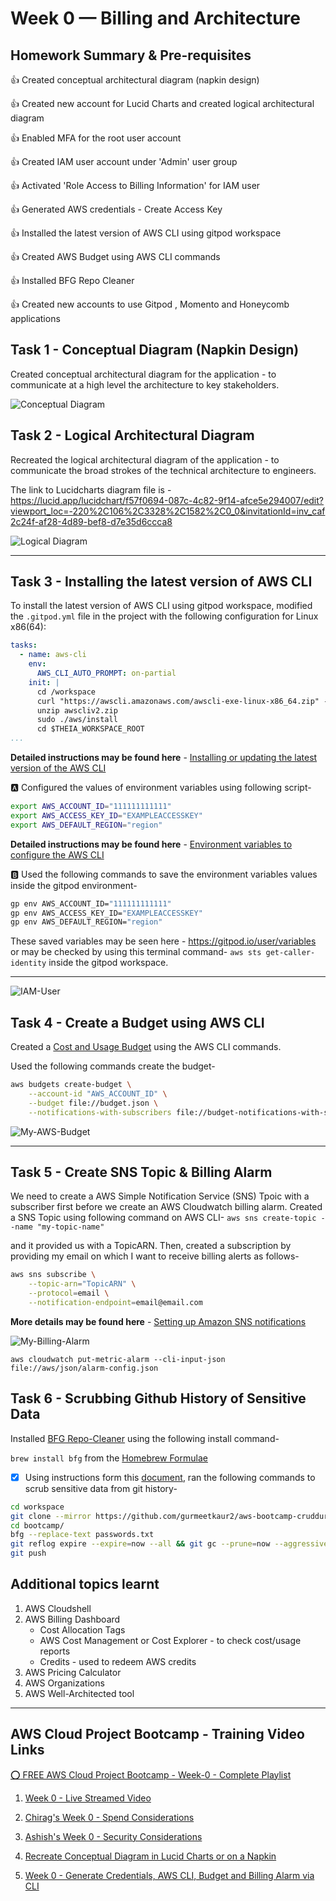 # Week 0 — Billing and Architecture

## Homework Summary & Pre-requisites
:thumbsup: Created conceptual architectural diagram (napkin design)

:thumbsup: Created new account for Lucid Charts and created logical architectural diagram

:thumbsup: Enabled MFA for the root user account

:thumbsup: Created IAM user account under 'Admin' user group

:thumbsup: Activated 'Role Access to Billing Information' for IAM user

:thumbsup: Generated AWS credentials - Create Access Key

:thumbsup: Installed the latest version of AWS CLI using gitpod workspace

:thumbsup: Created AWS Budget using AWS CLI commands

:thumbsup: Installed BFG Repo Cleaner

:thumbsup: Created new accounts to use Gitpod , Momento and Honeycomb applications

## Task 1 - Conceptual Diagram (Napkin Design)
Created conceptual architectural diagram for the application - to communicate at a high level the architecture to key stakeholders.

![Conceptual Diagram](./assets/napkin-design.jpg)

## Task 2 - Logical Architectural Diagram 
Recreated the logical architectural diagram of the application - to communicate the broad strokes of the technical architecture to engineers.

The link to Lucidcharts diagram file is - https://lucid.app/lucidchart/f57f0694-087c-4c82-9f14-afce5e294007/edit?viewport_loc=-220%2C106%2C3328%2C1582%2C0_0&invitationId=inv_caf2c24f-af28-4d89-bef8-d7e35d6ccca8

![Logical Diagram](./assets/architectural-diagram.png)

---

## Task 3 - Installing the latest version of AWS CLI 
To install the latest version of AWS CLI using gitpod workspace, modified the `.gitpod.yml` file in the project with the following configuration for Linux x86(64): 

```yml
tasks:
  - name: aws-cli
    env:
      AWS_CLI_AUTO_PROMPT: on-partial
    init: |
      cd /workspace
      curl "https://awscli.amazonaws.com/awscli-exe-linux-x86_64.zip" -o "awscliv2.zip"
      unzip awscliv2.zip
      sudo ./aws/install
      cd $THEIA_WORKSPACE_ROOT
...
```
**Detailed instructions may be found here** - [Installing or updating the latest version of the AWS CLI](https://docs.aws.amazon.com/cli/latest/userguide/getting-started-install.html)

:a: Configured the values of environment variables using following script-

```sh
export AWS_ACCOUNT_ID="111111111111"
export AWS_ACCESS_KEY_ID="EXAMPLEACCESSKEY"
export AWS_DEFAULT_REGION="region"
```
**Detailed instructions may be found here** - [Environment variables to configure the AWS CLI](https://docs.aws.amazon.com/cli/latest/userguide/cli-configure-envvars.html)

:b: Used the following commands to save the environment variables values inside the gitpod environment-
```sh
gp env AWS_ACCOUNT_ID="111111111111"
gp env AWS_ACCESS_KEY_ID="EXAMPLEACCESSKEY"
gp env AWS_DEFAULT_REGION="region"
```
These saved variables may be seen here - https://gitpod.io/user/variables or may be checked by using this terminal command- `aws sts get-caller-identity` inside the gitpod workspace.

---

![IAM-User](./assets/IAM-user.png)

## Task 4 - Create a Budget using AWS CLI 
Created a [Cost and Usage Budget](https://docs.aws.amazon.com/cli/latest/reference/budgets/create-budget.html#examples) using the AWS CLI commands.

Used the following commands create the budget-

```sh
aws budgets create-budget \
    --account-id "AWS_ACCOUNT_ID" \
    --budget file://budget.json \
    --notifications-with-subscribers file://budget-notifications-with-subscribers.json
```

![My-AWS-Budget](./assets/aws-budget.png)

---

## Task 5 - Create SNS Topic & Billing Alarm
We need to create a AWS Simple Notification Service (SNS) Tpoic with a subscriber first before we create an AWS Cloudwatch billing alarm. Created a SNS Topic using following command on AWS CLI-
`aws sns create-topic --name "my-topic-name"`

and it provided us with a TopicARN. Then, created a subscription by providing my email on which I want to receive billing alerts as follows-

```sh
aws sns subscribe \
    --topic-arn="TopicARN" \
    --protocol=email \
    --notification-endpoint=email@email.com
```
**More details may be found here** - [Setting up Amazon SNS notifications](https://docs.aws.amazon.com/AmazonCloudWatch/latest/monitoring/US_SetupSNS.html)


![My-Billing-Alarm](./assets/billing-alarm.png)

`aws cloudwatch put-metric-alarm --cli-input-json file://aws/json/alarm-config.json`

## Task 6 - Scrubbing Github History of Sensitive Data

Installed [BFG Repo-Cleaner](https://rtyley.github.io/bfg-repo-cleaner/) using the following install command-

`brew install bfg` from the [Homebrew Formulae](https://formulae.brew.sh/formula/bfg)

- [X] Using instructions form this [document](https://docs.github.com/en/authentication/keeping-your-account-and-data-secure/removing-sensitive-data-from-a-repository), ran the following commands to scrub sensitive data from git history-

```sh
cd workspace
git clone --mirror https://github.com/gurmeetkaur2/aws-bootcamp-cruddur-2023.git bootcamp
cd bootcamp/
bfg --replace-text passwords.txt
git reflog expire --expire=now --all && git gc --prune=now --aggressive
git push
```

## Additional topics learnt 
1. AWS Cloudshell 
2. AWS Billing Dashboard
    - Cost Allocation Tags
    - AWS Cost Management or Cost Explorer - to check cost/usage reports
    - Credits - used to redeem AWS credits
3. AWS Pricing Calculator
4. AWS Organizations
5. AWS Well-Architected tool

---

## AWS Cloud Project Bootcamp - Training Video Links
[:o: FREE AWS Cloud Project Bootcamp - Week-0 - Complete Playlist](https://www.youtube.com/playlist?list=PLBfufR7vyJJ7k25byhRXJldB5AiwgNnWv)

1. [Week 0 - Live Streamed Video](https://www.youtube.com/watch?v=SG8blanhAOg&list=PLBfufR7vyJJ7k25byhRXJldB5AiwgNnWv&index=12)

2. [Chirag's Week 0 - Spend Considerations](https://www.youtube.com/watch?v=OVw3RrlP-sI&list=PLBfufR7vyJJ7k25byhRXJldB5AiwgNnWv&index=13)

3. [Ashish's Week 0 - Security Considerations](https://www.youtube.com/watch?v=4EMWBYVggQI&list=PLBfufR7vyJJ7k25byhRXJldB5AiwgNnWv&index=15)

4. [Recreate Conceptual Diagram in Lucid Charts or on a Napkin](https://www.youtube.com/watch?v=K6FDrI_tz0k&list=PLBfufR7vyJJ7k25byhRXJldB5AiwgNnWv&index=17)

5. [Week 0 - Generate Credentials, AWS CLI, Budget and Billing Alarm via CLI](https://www.youtube.com/watch?v=OdUnNuKylHg&list=PLBfufR7vyJJ7k25byhRXJldB5AiwgNnWv&index=14)
